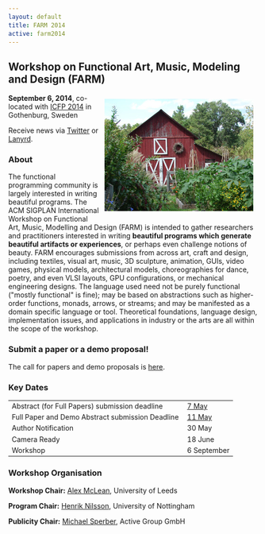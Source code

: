 ```yaml
---
layout: default
title: FARM 2014
active: farm2014
---
```


## Workshop on Functional Art, Music, Modeling and Design (FARM)

<img src="/files/farm-lambda-small.jpg" style="float: right; margin: 10px;" />

**September 6, 2014**, co-located with [ICFP
2014](http://icfpconference.org/icfp2014/) in Gothenburg, Sweden

Receive news via [Twitter](http://twitter.com/WorkshopFARM) or
[Lanyrd](http://lanyrd.com/2014/farm2014/).

### About

The functional programming community is largely interested in writing
beautiful programs. The ACM SIGPLAN International Workshop on
Functional Art, Music, Modelling and Design (FARM) is intended to
gather researchers and practitioners interested in writing **beautiful
programs which generate beautiful artifacts or experiences**, or perhaps
even challenge notions of beauty. FARM encourages submissions from
across art, craft and design, including textiles, visual art, music,
3D sculpture, animation, GUIs, video games, physical models,
architectural models, choreographies for dance, poetry, and even VLSI
layouts, GPU configurations, or mechanical engineering designs. The
language used need not be purely functional ("mostly functional" is
fine); may be based on abstractions such as higher-order functions,
monads, arrows, or streams; and may be manifested as a domain specific
language or tool. Theoretical foundations, language design,
implementation issues, and applications in industry or the arts are
all within the scope of the workshop.

### Submit a paper or a demo proposal!

The call for papers and demo proposals is [here](cfp.html).

### Key Dates

<table>
<tr>
<td style="padding-right:10px">Abstract (for Full Papers) submission deadline</td><td><a href="http://www.timeanddate.com/worldclock/fixedtime.html?msg=FARM+2014+paper+abstracts+due&amp;iso=20140507T2355&amp;p1=1033">7 May</a></td>
</tr>
<tr>
<td style="padding-right:10px">Full Paper and Demo Abstract submission Deadline</td><td><a href="http://www.timeanddate.com/worldclock/fixedtime.html?msg=FARM+2014+papers+and+demo+abstracts+due&amp;iso=20140511T2355&amp;p1=1033">11 May</a></td>
</tr>
<tr>
<td style="padding-right:10px">Author Notification</td><td>30 May</td>
</tr>
<tr>
<td style="padding-right:10px">Camera Ready</td><td>18 June</td>
</tr>
<tr>
<td style="padding-right:10px">Workshop</td><td>6 September</td>
</tr>
</table>

### Workshop Organisation

**Workshop Chair:** [Alex McLean](http://music.leeds.ac.uk/people/alex-mclean/), University of Leeds

**Program Chair:** [Henrik Nilsson](http://www.cs.nott.ac.uk/~nhn/), University of Nottingham

**Publicity Chair:** [Michael Sperber](http://www.deinprogramm.de/sperber/), Active Group GmbH

